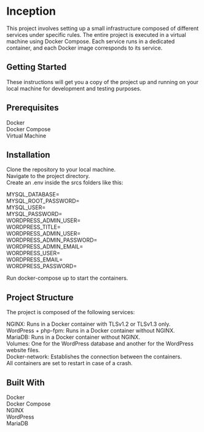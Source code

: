 # Inception

This project involves setting up a small infrastructure composed of different services under specific rules. The entire project is executed in a virtual machine using Docker Compose. Each service runs in a dedicated container, and each Docker image corresponds to its service.

## Getting Started
These instructions will get you a copy of the project up and running on your local machine for development and testing purposes.

## Prerequisites
Docker<br>
Docker Compose<br>
Virtual Machine<br>

## Installation

Clone the repository to your local machine.<br>
Navigate to the project directory.<br>
Create an .env inside the srcs folders like this:<br>
  
MYSQL_DATABASE=<br>
MYSQL_ROOT_PASSWORD=<br>
MYSQL_USER=<br>
MYSQL_PASSWORD=<br>
WORDPRESS_ADMIN_USER=<br>
WORDPRESS_TITLE=<br>
WORDPRESS_ADMIN_USER=<br>
WORDPRESS_ADMIN_PASSWORD=<br>
WORDPRESS_ADMIN_EMAIL=<br>
WORDPRESS_USER=<br>
WORDPRESS_EMAIL=<br>
WORDPRESS_PASSWORD=<br>

Run docker-compose up to start the containers.

## Project Structure
The project is composed of the following services:

NGINX: Runs in a Docker container with TLSv1.2 or TLSv1.3 only.<br>
WordPress + php-fpm: Runs in a Docker container without NGINX.<br>
MariaDB: Runs in a Docker container without NGINX.<br>
Volumes: One for the WordPress database and another for the WordPress website files.<br>
Docker-network: Establishes the connection between the containers.<br>
All containers are set to restart in case of a crash.<br>

## Built With
Docker<br>
Docker Compose<br>
NGINX<br>
WordPress<br>
MariaDB<br>
